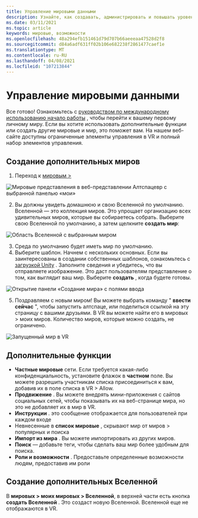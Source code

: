 ```yaml
---
title: Управление мировыми данными
description: Узнайте, как создавать, администрировать и повышать уровень Алтспацеврности, а также создавать собственные пользовательские Вселенной.
ms.date: 03/11/2021
ms.topic: article
keywords: мировые, возможности
ms.openlocfilehash: 48a294efb151461d79d707b66aeeeaa47528d2f8
ms.sourcegitcommit: d84a6adf631ff02b106e682238f2861477caef1e
ms.translationtype: MT
ms.contentlocale: ru-RU
ms.lasthandoff: 04/08/2021
ms.locfileid: "107213844"
---
```

# <a name="managing-worlds"></a>Управление мировыми данными

Все готово! Ознакомьтесь с [руководством по международному использованию начало работы](world-building-getting-started.md) , чтобы перейти к вашему первому личному миру. Если вы хотите использовать дополнительные функции или создать другие мировые и мир, это поможет вам. На нашем веб-сайте доступны ограниченные элементы управления в VR и полный набор элементов управления.

## <a name="creating-extra-worlds"></a>Создание дополнительных миров

1. Переход к [мировым >](https://account.altvr.com/worlds/my)

![Мировые представления в веб-представлении Алтспацевр с выбранной панелью «мои»](images/manage-worlds-img-01.png)

2. Вы должны увидеть домашнюю и свою Вселенной по умолчанию. Вселенной — это коллекция миров. Это упрощает организацию всех удивительных миров, которые вы собираетесь собрать. Выберите свою Вселенной по умолчанию, а затем щелкните **создать мир**:

![Область Вселенной с выбранным миром](images/manage-worlds-img-02.png)

3. Среда по умолчанию будет иметь мир по умолчанию.
4. Выберите шаблон. Начнем с нескольких основных. Если вы заинтересованы в создании собственных шаблонов, ознакомьтесь с [загрузкой Unity](world-building-toolkit-getting-started.md) . Заполните сведения и убедитесь, что вы отправляете изображение. Это даст пользователям представление о том, как выглядит ваш мир. Выберите **создать** , когда будете готовы.

![Открытие панели «Создание мира» с полями ввода](images/manage-worlds-img-03.png)

5. Поздравляем с новым миром! Вы можете выбрать команду " **ввести сейчас** ", чтобы запустить алтспаце, или поделиться ссылкой на эту страницу с вашими друзьями. В VR вы можете найти его в мировых > моих миров. Количество миров, которые можно создать, не ограничено.

![Запущенный мир в VR](images/manage-worlds-img-04.png)

## <a name="advanced-features"></a>Дополнительные функции

* **Частные мировые** сети. Если требуется какая-либо конфиденциальность, установите флажок в **частном** поле. Вы можете разрешить участникам списка присоединиться к вам, добавив их в поле списка в VR > Allow.
* **Продвижение** . Вы можете внедрять мини-приложения с сайтов социальных сетей, чтобы показывать их на веб-странице мира, но это не добавляет их в мир в VR.
* **Инструкции** . это сообщение отображается для пользователей при каждом входе
* Невнесенные в **список мировые** , скрывают мир от миров > популярных и поиска
* **Импорт из мира** . Вы можете импортировать из других миров.
* **Поиск** — добавьте теги, чтобы сделать ваш мир более удобным для поиска.
* **Роли и возможности** . Предоставьте определенные возможности людям, предоставив им роли

## <a name="creating-extra-universes"></a>Создание дополнительных Вселенной

В **мировых > моих мировых > Вселенной**, в верхней части есть кнопка **создать Вселенной** . Это создаст новую Вселенной. Вселенной еще не отображаются в VR.